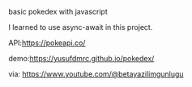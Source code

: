 basic pokedex with javascript

I learned to use async-await in this project.

API:https://pokeapi.co/

demo:https://yusufdmrc.github.io/pokedex/

via: https://www.youtube.com/@betayazilimgunlugu
